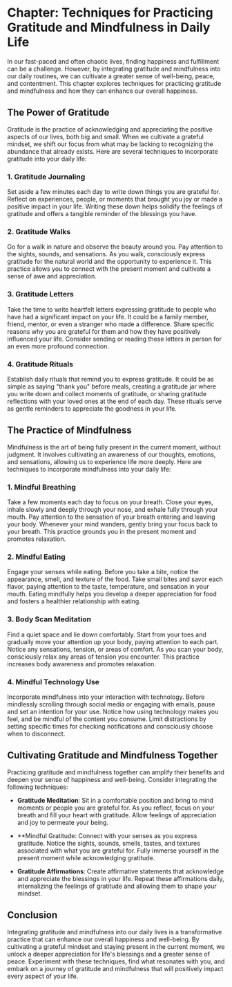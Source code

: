 Chapter: Techniques for Practicing Gratitude and Mindfulness in Daily Life
==========================================================================

In our fast-paced and often chaotic lives, finding happiness and fulfillment can be a challenge. However, by integrating gratitude and mindfulness into our daily routines, we can cultivate a greater sense of well-being, peace, and contentment. This chapter explores techniques for practicing gratitude and mindfulness and how they can enhance our overall happiness.

The Power of Gratitude
----------------------

Gratitude is the practice of acknowledging and appreciating the positive aspects of our lives, both big and small. When we cultivate a grateful mindset, we shift our focus from what may be lacking to recognizing the abundance that already exists. Here are several techniques to incorporate gratitude into your daily life:

### 1. Gratitude Journaling

Set aside a few minutes each day to write down things you are grateful for. Reflect on experiences, people, or moments that brought you joy or made a positive impact in your life. Writing these down helps solidify the feelings of gratitude and offers a tangible reminder of the blessings you have.

### 2. Gratitude Walks

Go for a walk in nature and observe the beauty around you. Pay attention to the sights, sounds, and sensations. As you walk, consciously express gratitude for the natural world and the opportunity to experience it. This practice allows you to connect with the present moment and cultivate a sense of awe and appreciation.

### 3. Gratitude Letters

Take the time to write heartfelt letters expressing gratitude to people who have had a significant impact on your life. It could be a family member, friend, mentor, or even a stranger who made a difference. Share specific reasons why you are grateful for them and how they have positively influenced your life. Consider sending or reading these letters in person for an even more profound connection.

### 4. Gratitude Rituals

Establish daily rituals that remind you to express gratitude. It could be as simple as saying "thank you" before meals, creating a gratitude jar where you write down and collect moments of gratitude, or sharing gratitude reflections with your loved ones at the end of each day. These rituals serve as gentle reminders to appreciate the goodness in your life.

The Practice of Mindfulness
---------------------------

Mindfulness is the art of being fully present in the current moment, without judgment. It involves cultivating an awareness of our thoughts, emotions, and sensations, allowing us to experience life more deeply. Here are techniques to incorporate mindfulness into your daily life:

### 1. Mindful Breathing

Take a few moments each day to focus on your breath. Close your eyes, inhale slowly and deeply through your nose, and exhale fully through your mouth. Pay attention to the sensation of your breath entering and leaving your body. Whenever your mind wanders, gently bring your focus back to your breath. This practice grounds you in the present moment and promotes relaxation.

### 2. Mindful Eating

Engage your senses while eating. Before you take a bite, notice the appearance, smell, and texture of the food. Take small bites and savor each flavor, paying attention to the taste, temperature, and sensation in your mouth. Eating mindfully helps you develop a deeper appreciation for food and fosters a healthier relationship with eating.

### 3. Body Scan Meditation

Find a quiet space and lie down comfortably. Start from your toes and gradually move your attention up your body, paying attention to each part. Notice any sensations, tension, or areas of comfort. As you scan your body, consciously relax any areas of tension you encounter. This practice increases body awareness and promotes relaxation.

### 4. Mindful Technology Use

Incorporate mindfulness into your interaction with technology. Before mindlessly scrolling through social media or engaging with emails, pause and set an intention for your use. Notice how using technology makes you feel, and be mindful of the content you consume. Limit distractions by setting specific times for checking notifications and consciously choose when to disconnect.

Cultivating Gratitude and Mindfulness Together
----------------------------------------------

Practicing gratitude and mindfulness together can amplify their benefits and deepen your sense of happiness and well-being. Consider integrating the following techniques:

* **Gratitude Meditation**: Sit in a comfortable position and bring to mind moments or people you are grateful for. As you reflect, focus on your breath and fill your heart with gratitude. Allow feelings of appreciation and joy to permeate your being.

* \*\*Mindful Gratitude: Connect with your senses as you express gratitude. Notice the sights, sounds, smells, tastes, and textures associated with what you are grateful for. Fully immerse yourself in the present moment while acknowledging gratitude.

* **Gratitude Affirmations**: Create affirmative statements that acknowledge and appreciate the blessings in your life. Repeat these affirmations daily, internalizing the feelings of gratitude and allowing them to shape your mindset.

Conclusion
----------

Integrating gratitude and mindfulness into our daily lives is a transformative practice that can enhance our overall happiness and well-being. By cultivating a grateful mindset and staying present in the current moment, we unlock a deeper appreciation for life's blessings and a greater sense of peace. Experiment with these techniques, find what resonates with you, and embark on a journey of gratitude and mindfulness that will positively impact every aspect of your life.
